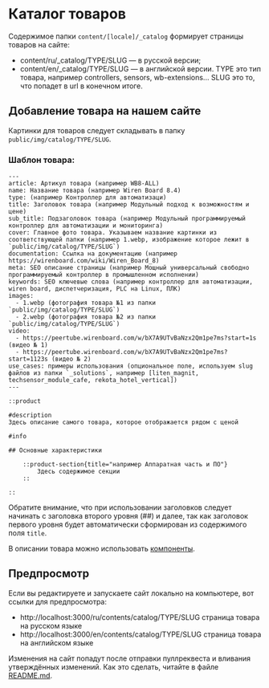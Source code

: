 # Каталог товаров

Содержимое папки `content/[locale]/_catalog` формирует страницы товаров на сайте:
* content/ru/_catalog/TYPE/SLUG — в русской версии;
* content/en/_catalog/TYPE/SLUG — в английской версии.
TYPE это тип товара, например controllers, sensors, wb-extensions... SLUG это то, что попадет в url в конечном итоге.

## Добавление товара на нашем сайте
Картинки для товаров следует складывать в папку `public/img/catalog/TYPE/SLUG`.

### Шаблон товара:
```
---
article: Артикул товара (например WB8-ALL)
name: Название товара (например Wiren Board 8.4)
type: (например Контроллер для автоматизаци)
title: Заголовок товара (например Модульный подход к возможностям и цене)
sub_title: Подзаголовок товара (например Модульный программируемый контроллер для автоматизации и мониторинга)
cover: Главное фото товара. Указываем название картинки из соответствующей папки (например 1.webp, изображение которое лежит в `public/img/catalog/TYPE/SLUG`)
documentation: Ссылка на документацию (например https://wirenboard.com/wiki/Wiren_Board_8)
meta: SEO описание страницы (например Мощный универсальный свободно программируемый контроллер в промышленном исполнении)
keywords: SEO ключевые слова (например контроллер для автоматизации, wiren board, диспетчеризация, PLC на Linux, ПЛК)
images:
  - 1.webp (фотография товара №1 из папки `public/img/catalog/TYPE/SLUG`)
  - 2.webp (фотография товара №2 из папки `public/img/catalog/TYPE/SLUG`)
video:
  - https://peertube.wirenboard.com/w/bX7A9UTvBaNzx2Qm1pe7ms?start=1s (видео № 1)
  - https://peertube.wirenboard.com/w/bX7A9UTvBaNzx2Qm1pe7ms?start=1123s (видео № 2)
use_cases: примеры использования (опциональное поле, используем slug файлов из папки `_solutions`, например [liten_magnit, techsensor_module_cafe, rekota_hotel_vertical])
---

::product

#description
Здесь описание самого товара, которое отображается рядом с ценой

#info

## Основные характеристики

    ::product-section{title="например Аппаратная часть и ПО"}
        Здесь содержимое секции
    ::

::
```

Обратите внимание, что при использовании заголовков следует начинать с заголовка второго уровня (##) и далее,
так как заголовок первого уровня будет автоматически сформирован из содержимого поля `title`.

В описании товара можно использовать [компоненты](./components.md).

## Предпросмотр 
Если вы редактируете и запускаете сайт локально на компьютере, вот ссылки для предпросмотра:
* http://localhost:3000/ru/contents/catalog/TYPE/SLUG страница товара на русском языке
* http://localhost:3000/en/contents/catalog/TYPE/SLUG страница товара на английском языке

Изменения на сайт попадут после отправки пуллреквеста и вливания утверждённых изменений. Как это сделать, читайте в файле [README.md](/README.md).
